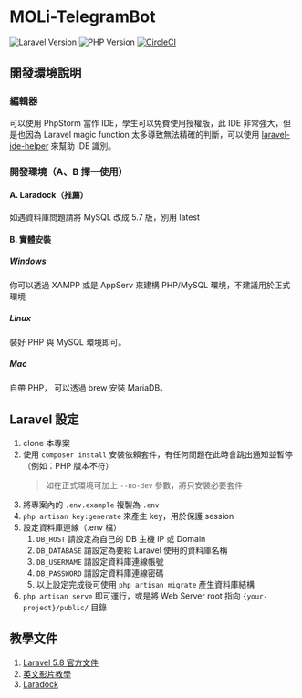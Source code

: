 # MOLi-TelegramBot
![Laravel Version](https://img.shields.io/badge/Laravel-5.8-brightgreen.svg)
![PHP Version](https://img.shields.io/badge/PHP-%3E%3D7.2-orange.svg)
[![CircleCI](https://circleci.com/gh/MOLi-rocks/MOLi-TelegramBot/tree/master.svg?style=svg)](https://circleci.com/gh/MOLi-rocks/MOLi-TelegramBot/tree/master)

## 開發環境說明

### 編輯器
可以使用 PhpStorm 當作 IDE，學生可以免費使用授權版，此 IDE 非常強大，但是也因為 Laravel magic function 太多導致無法精確的判斷，可以使用 [laravel-ide-helper](https://github.com/barryvdh/laravel-ide-helper) 來幫助 IDE 識別。

### 開發環境（A、B 擇一使用）

#### A. Laradock（推薦）
如遇資料庫問題請將 MySQL 改成 5.7 版，別用 latest

#### B. 實體安裝

##### Windows
你可以透過 XAMPP 或是 AppServ 來建構 PHP/MySQL 環境，不建議用於正式環境

##### Linux
裝好 PHP 與 MySQL 環境即可。

##### Mac
自帶 PHP， 可以透過 brew 安裝 MariaDB。

## Laravel 設定

1. clone 本專案
2. 使用 `composer install` 安裝依賴套件，有任何問題在此時會跳出通知並暫停（例如：PHP 版本不符）
   > 如在正式環境可加上 `--no-dev` 參數，將只安裝必要套件
3. 將專案內的 `.env.example` 複製為 `.env`
4. `php artisan key:generate` 來產生 key，用於保護 session
5. 設定資料庫連線（.env 檔）
    1. `DB_HOST` 請設定為自己的 DB 主機 IP 或 Domain
    2. `DB_DATABASE` 請設定為要給 Laravel 使用的資料庫名稱
    3. `DB_USERNAME` 請設定資料庫連線帳號
    4. `DB_PASSWORD` 請設定資料庫連線密碼
    5. 以上設定完成後可使用 `php artisan migrate` 產生資料庫結構
6. `php artisan serve` 即可運行，或是將 Web Server root 指向 `{your-project}/public/` 目錄

## 教學文件

1. [Laravel 5.8 官方文件](https://laravel.com/docs/5.8)
2. [英文影片教學](https://laracasts.com/)
3. [Laradock](https://laradock.io/)
